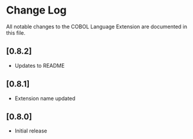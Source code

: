 # Change Log

All notable changes to the COBOL Language Extension are documented in this file.

## [0.8.2]

- Updates to README

## [0.8.1]

- Extension name updated

## [0.8.0]

- Initial release
